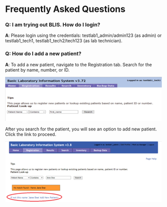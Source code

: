 # Frequently Asked Questions

### Q: I am trying out BLIS. How do I login?
<b>A</b>: Please login using the credentials: testlab1_admin/admin123 (as admin) or testlab1_tech1, testlab1_tech2/tech123 (as lab technician).

### Q: How do I add a new patient?
<b>A</b>: To add a new patient, navigate to the Registration tab. Search for the patient by name, number, or ID. 

![patient_search_screenshot](../images/patient_search.jpg)

After you search for the patient, you will see an option to add new patient. Click the link to proceed. 

![patient_search_screenshot](../images/add_patient.png)



